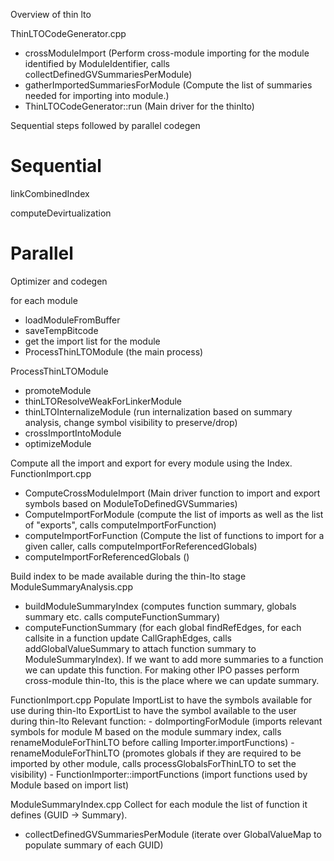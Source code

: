 Overview of thin lto

ThinLTOCodeGenerator.cpp
  - crossModuleImport (Perform cross-module importing for the module identified by ModuleIdentifier, calls collectDefinedGVSummariesPerModule)
  - gatherImportedSummariesForModule (Compute the list of summaries needed for importing into module.)
  - ThinLTOCodeGenerator::run (Main driver for the thinlto)


Sequential steps followed by parallel codegen

# Sequential
linkCombinedIndex

computeDevirtualization

# Parallel
Optimizer and codegen

for each module
  - loadModuleFromBuffer
  - saveTempBitcode
  - get the import list for the module
  - ProcessThinLTOModule (the main process)


ProcessThinLTOModule
  - promoteModule
  - thinLTOResolveWeakForLinkerModule
  - thinLTOInternalizeModule (run internalization based on summary analysis, change symbol visibility to preserve/drop)
  - crossImportIntoModule
  - optimizeModule

Compute all the import and export for every module using the Index.
FunctionImport.cpp
  - ComputeCrossModuleImport (Main driver function to import and export symbols based on ModuleToDefinedGVSummaries)
  - ComputeImportForModule (compute the list of imports as well as the list of "exports", calls computeImportForFunction)
  - computeImportForFunction (Compute the list of functions to import for a given caller, calls computeImportForReferencedGlobals)
  - computeImportForReferencedGlobals ()

Build index to be made available during the thin-lto stage
ModuleSummaryAnalysis.cpp
  - buildModuleSummaryIndex (computes function summary, globals summary etc. calls computeFunctionSummary)
  - computeFunctionSummary (for each global findRefEdges, for each callsite in a function update CallGraphEdges, calls addGlobalValueSummary to attach function summary to ModuleSummaryIndex). If we want to add more summaries to a function we can update this function. For making other IPO passes perform cross-module thin-lto, this is the place where we can update summary.

FunctionImport.cpp
  Populate
  ImportList to have the symbols available for use during thin-lto
  ExportList to have the symbol available to the user during thin-lto
  Relevant function:
    - doImportingForModule (imports relevant symbols for module M based on the module summary index, calls  renameModuleForThinLTO before calling Importer.importFunctions)
    - renameModuleForThinLTO (promotes globals if they are required to be imported by other module, calls processGlobalsForThinLTO to set the visibility)
    - FunctionImporter::importFunctions (import functions used by Module based on import list)
    

ModuleSummaryIndex.cpp
Collect for each module the list of function it defines (GUID -> Summary).
  - collectDefinedGVSummariesPerModule (iterate over GlobalValueMap to populate summary of each GUID)
